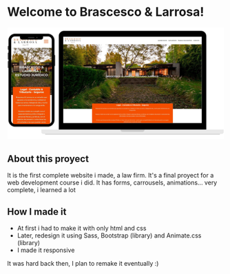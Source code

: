 # Welcome to Brascesco & Larrosa!

![Screenshot of the page](./img/screen.png)

## About this proyect

It is the first complete website i made, a law firm.
It's a final proyect for a web development course i did.
It has forms, carrousels, animations... very complete, i learned a lot


## How I made it

- At first i had to make it with only html and css
- Later, redesign it using Sass, Bootstrap (library) and Animate.css (library)
- I made it responsive

It was hard back then, I plan to remake it eventually :)
